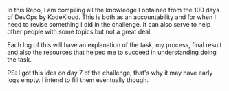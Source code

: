 In this Repo, I am compiling all the knowledge I obtained from the 100 days of DevOps by KodeKloud. This is both as an accountability and for when I need to revise something I did in the challenge. It can also serve to help other people with some topics but not a great deal.

Each log of this will have an explanation of the task, my process, final result and also the resources that helped me to succeed in understanding doing the task.

PS: I got this idea on day 7 of the challenge, that's why it may have early logs empty. I intend to fill them eventually though.